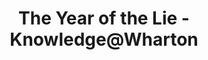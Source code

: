 ---
categories: ['politics', 'articles', 'all_articles']
provider_display: "knowledge.wharton.upenn.edu"
provider_name: "knowledge.wharton.upenn.edu"
favicon_url: "http://knowledge.wharton.upenn.edu/wp-content/themes/knowledge/inc/img/favicon.ico"
title: "The Year of the Lie - Knowledge@Wharton"
published: "2016-12-22T00:00:00"
source: http://knowledge.wharton.upenn.edu/article/the-year-of-the-lie/
thumbnail: http://knowledge.wharton.upenn.edu/wp-content/uploads/2016/12/year-of-the-lie.jpg
---